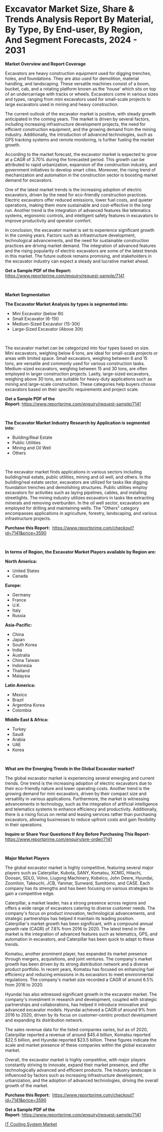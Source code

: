 <p><h1>Excavator Market Size, Share & Trends Analysis Report By Material, By Type, By End-user, By Region, And Segment Forecasts, 2024 - 2031</h1></p><p><strong>Market Overview and Report Coverage</strong></p>
<p><p>Excavators are heavy construction equipment used for digging trenches, holes, and foundations. They are also used for demolition, material handling, and landscaping. These versatile machines consist of a boom, bucket, cab, and a rotating platform known as the 'house' which sits on top of an undercarriage with tracks or wheels. Excavators come in various sizes and types, ranging from mini excavators used for small-scale projects to large excavators used in mining and heavy construction.</p><p>The current outlook of the excavator market is positive, with steady growth anticipated in the coming years. The market is driven by several factors, including increasing infrastructure development projects, the need for efficient construction equipment, and the growing demand from the mining industry. Additionally, the introduction of advanced technologies, such as GPS tracking systems and remote monitoring, is further fueling the market growth.</p><p>According to the market forecast, the excavator market is expected to grow at a CAGR of 3.70% during the forecasted period. This growth can be attributed to rapid urbanization, expansion of the construction industry, and government initiatives to develop smart cities. Moreover, the rising trend of mechanization and automation in the construction sector is boosting market demand for excavators.</p><p>One of the latest market trends is the increasing adoption of electric excavators, driven by the need for eco-friendly construction practices. Electric excavators offer reduced emissions, lower fuel costs, and quieter operations, making them more sustainable and cost-effective in the long run. Another trend is the integration of advanced features like telematics systems, ergonomic controls, and intelligent safety features in excavators to improve productivity and operator comfort.</p><p>In conclusion, the excavator market is set to experience significant growth in the coming years. Factors such as infrastructure development, technological advancements, and the need for sustainable construction practices are driving market demand. The integration of advanced features and the rising popularity of electric excavators are some of the latest trends in this market. The future outlook remains promising, and stakeholders in the excavator industry can expect a steady and lucrative market ahead.</p></p>
<p><strong>Get a Sample PDF of the Report:</strong> <a href="https://www.reportprime.com/enquiry/request-sample/7141">https://www.reportprime.com/enquiry/request-sample/7141</a></p>
<p>&nbsp;</p>
<p><strong>Market Segmentation</strong></p>
<p><strong>The Excavator Market Analysis by types is segmented into:</strong></p>
<p><ul><li>Mini Excavator (below 6t)</li><li>Small Excavator (6-15t)</li><li>Medium-Sized Excavator (15-30t)</li><li>Large-Sized Excavator (Above 30t)</li></ul></p>
<p>&nbsp;</p>
<p><p>The excavator market can be categorized into four types based on size. Mini excavators, weighing below 6 tons, are ideal for small-scale projects or areas with limited space. Small excavators, weighing between 6 and 15 tons, are versatile and commonly used for various construction tasks. Medium-sized excavators, weighing between 15 and 30 tons, are often employed in larger construction projects. Lastly, large-sized excavators, weighing above 30 tons, are suitable for heavy-duty applications such as mining and large-scale construction. These categories help buyers choose excavators based on their specific requirements and project scale.</p></p>
<p><strong>Get a Sample PDF of the Report:</strong>&nbsp;<a href="https://www.reportprime.com/enquiry/request-sample/7141">https://www.reportprime.com/enquiry/request-sample/7141</a></p>
<p>&nbsp;</p>
<p><strong>The Excavator Market Industry Research by Application is segmented into:</strong></p>
<p><ul><li>Building/Real Estate</li><li>Public Utilities</li><li>Mining and Oil Well</li><li>Others</li></ul></p>
<p>&nbsp;</p>
<p><p>The excavator market finds applications in various sectors including building/real estate, public utilities, mining and oil well, and others. In the building/real estate sector, excavators are utilized for tasks like digging foundation trenches and demolishing structures. Public utilities employ excavators for activities such as laying pipelines, cables, and installing streetlights. The mining industry utilizes excavators in tasks like extracting minerals and removing overburden. In the oil well sector, excavators are employed for drilling and maintaining wells. The "Others" category encompasses applications in agriculture, forestry, landscaping, and various infrastructure projects.</p></p>
<p><strong>Purchase this Report:</strong>&nbsp; <a href="https://www.reportprime.com/checkout?id=7141&price=3590">https://www.reportprime.com/checkout?id=7141&price=3590</a></p>
<p>&nbsp;</p>
<p><strong>In terms of Region, the Excavator Market Players available by Region are:</strong></p>
<p>
    <p> <strong> North America: </strong>
        <ul>
            <li>United States</li>
            <li>Canada</li>
        </ul>
        </p> 
    <p> <strong> Europe: </strong>
        <ul>
            <li>Germany</li>
            <li>France</li>
            <li>U.K.</li>
            <li>Italy</li>
            <li>Russia</li>
        </ul>
        </p> 
    <p> <strong> Asia-Pacific: </strong>
        <ul>
            <li>China</li>
            <li>Japan</li>
            <li>South Korea</li>
            <li>India</li>
            <li>Australia</li>
            <li>China Taiwan</li>
            <li>Indonesia</li>
            <li>Thailand</li>
            <li>Malaysia</li>
        </ul>
        </p> 
    <p> <strong> Latin America: </strong>
        <ul>
            <li>Mexico</li>
            <li>Brazil</li>
            <li>Argentina Korea</li>
            <li>Colombia</li>
        </ul>
        </p> 
    <p> <strong> Middle East & Africa: </strong>
        <ul>
            <li>Turkey</li>
            <li>Saudi</li>
            <li>Arabia</li>
            <li>UAE</li>
            <li>Korea</li>
        </ul>
    </p>
    </p>
<p>&nbsp;</p>
<p><strong>What are the Emerging Trends in the Global Excavator market?</strong></p>
<p><p>The global excavator market is experiencing several emerging and current trends. One trend is the increasing adoption of electric excavators due to their eco-friendly nature and lower operating costs. Another trend is the growing demand for mini excavators, driven by their compact size and versatility in various applications. Furthermore, the market is witnessing advancements in technology, such as the integration of artificial intelligence and telematics systems to enhance efficiency and productivity. Additionally, there is a rising focus on rental and leasing services rather than purchasing excavators, allowing businesses to reduce upfront costs and gain flexibility in their operations.</p></p>
<p><strong>Inquire or Share Your Questions If Any Before Purchasing This Report</strong>- <a href="https://www.reportprime.com/enquiry/pre-order/7141">https://www.reportprime.com/enquiry/pre-order/7141</a></p>
<p>&nbsp;</p>
<p><strong>Major Market Players</strong></p>
<p><p>The global excavator market is highly competitive, featuring several major players such as Caterpillar, Kubota, SANY, Komatsu, XCMG, Hitachi, Doosan, SDLG, Volvo, Liugong Machinery, Kobelco, John Deere, Hyundai, Zoomlion, Takeuchi, JCB, Yanmar, Sunward, Sumitomo, and CASE. Each company has its strengths and has been focusing on various strategies to gain a competitive edge.</p><p>Caterpillar, a market leader, has a strong presence across regions and offers a wide range of excavators catering to diverse customer needs. The company's focus on product innovation, technological advancements, and strategic partnerships has helped it maintain its leading position. Caterpillar's market growth has been significant, with a compound annual growth rate (CAGR) of 7.8% from 2016 to 2020. The latest trend in the market is the integration of advanced features such as telematics, GPS, and automation in excavators, and Caterpillar has been quick to adapt to these trends.</p><p>Komatsu, another prominent player, has expanded its market presence through mergers, acquisitions, and joint ventures. The company's market growth has been driven by its strong distribution network and a diverse product portfolio. In recent years, Komatsu has focused on enhancing fuel efficiency and reducing emissions in its excavators to meet environmental regulations. The company's market size recorded a CAGR of around 6.5% from 2016 to 2020.</p><p>Hyundai has also witnessed significant growth in the excavator market. The company's investment in research and development, coupled with strategic partnerships and collaborations, has helped it introduce innovative and advanced excavator models. Hyundai achieved a CAGR of around 9% from 2016 to 2020, driven by its focus on customer-centric product development and expanding its distribution network.</p><p>The sales revenue data for the listed companies varies, but as of 2020, Caterpillar reported a revenue of around $45.4 billion, Komatsu reported $22.5 billion, and Hyundai reported $23.5 billion. These figures indicate the scale and market presence of these companies within the global excavator market.</p><p>Overall, the excavator market is highly competitive, with major players constantly striving to innovate, expand their market presence, and offer technologically advanced and efficient products. The industry landscape is influenced by factors such as increasing infrastructure development, urbanization, and the adoption of advanced technologies, driving the overall growth of the market.</p></p>
<p><strong>Purchase this Report:</strong>&nbsp;&nbsp;<a href="https://www.reportprime.com/checkout?id=7141&price=3590">https://www.reportprime.com/checkout?id=7141&price=3590</a></p>
<p></p>
<p><strong>Get a Sample PDF of the Report:</strong>&nbsp;<a href="https://www.reportprime.com/enquiry/request-sample/7141">https://www.reportprime.com/enquiry/request-sample/7141</a></p>
<p><p><a href="https://github.com/CliffMedina6/Market-Research-Report-List-2/blob/main/it-cooling-system-market.md">IT Cooling System Market</a></p></p>